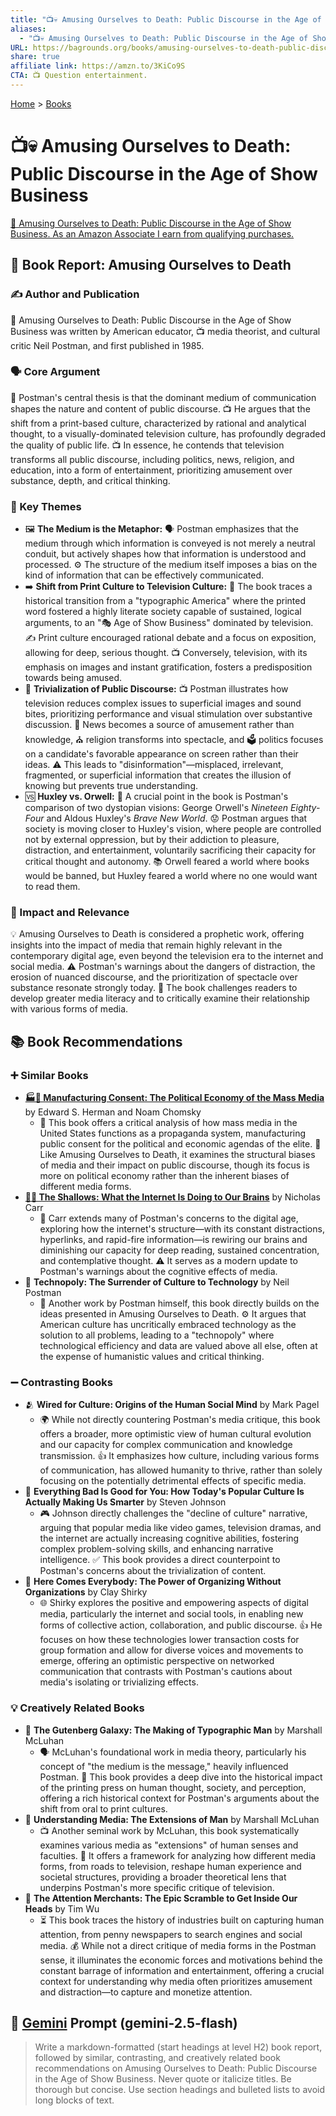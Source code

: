 ```yaml
---
title: "📺💀 Amusing Ourselves to Death: Public Discourse in the Age of Show Business"
aliases:
  - "📺💀 Amusing Ourselves to Death: Public Discourse in the Age of Show Business"
URL: https://bagrounds.org/books/amusing-ourselves-to-death-public-discourse-in-the-age-of-show-business
share: true
affiliate link: https://amzn.to/3KiCo9S
CTA: 📺 Question entertainment.
---
```

[Home](../index.md) > [Books](./index.md)  
# 📺💀 Amusing Ourselves to Death: Public Discourse in the Age of Show Business  
[🛒 Amusing Ourselves to Death: Public Discourse in the Age of Show Business. As an Amazon Associate I earn from qualifying purchases.](https://amzn.to/3KiCo9S)  
  
## 📖 Book Report: Amusing Ourselves to Death  
  
### ✍️ Author and Publication  
  
📖 Amusing Ourselves to Death: Public Discourse in the Age of Show Business was written by American educator, 📺 media theorist, and cultural critic Neil Postman, and first published in 1985.  
  
### 🗣️ Core Argument  
  
🤔 Postman's central thesis is that the dominant medium of communication shapes the nature and content of public discourse. 📺 He argues that the shift from a print-based culture, characterized by rational and analytical thought, to a visually-dominated television culture, has profoundly degraded the quality of public life. 📺 In essence, he contends that television transforms all public discourse, including politics, news, religion, and education, into a form of entertainment, prioritizing amusement over substance, depth, and critical thinking.  
  
### 🔑 Key Themes  
  
* 🖼️ **The Medium is the Metaphor:** 🗣️ Postman emphasizes that the medium through which information is conveyed is not merely a neutral conduit, but actively shapes how that information is understood and processed. ⚙️ The structure of the medium itself imposes a bias on the kind of information that can be effectively communicated.  
* ➡️ **Shift from Print Culture to Television Culture:** 📜 The book traces a historical transition from a "typographic America" where the printed word fostered a highly literate society capable of sustained, logical arguments, to an "🎭 Age of Show Business" dominated by television. ✍️ Print culture encouraged rational debate and a focus on exposition, allowing for deep, serious thought. 📺 Conversely, television, with its emphasis on images and instant gratification, fosters a predisposition towards being amused.  
* 🤡 **Trivialization of Public Discourse:** 📺 Postman illustrates how television reduces complex issues to superficial images and sound bites, prioritizing performance and visual stimulation over substantive discussion. 📰 News becomes a source of amusement rather than knowledge, ⛪ religion transforms into spectacle, and 🗳️ politics focuses on a candidate's favorable appearance on screen rather than their ideas. ⚠️ This leads to "disinformation"—misplaced, irrelevant, fragmented, or superficial information that creates the illusion of knowing but prevents true understanding.  
* 🆚 **Huxley vs. Orwell:** 📖 A crucial point in the book is Postman's comparison of two dystopian visions: George Orwell's *Nineteen Eighty-Four* and Aldous Huxley's *Brave New World*. 😟 Postman argues that society is moving closer to Huxley's vision, where people are controlled not by external oppression, but by their addiction to pleasure, distraction, and entertainment, voluntarily sacrificing their capacity for critical thought and autonomy. 📚 Orwell feared a world where books would be banned, but Huxley feared a world where no one would want to read them.  
  
### 📢 Impact and Relevance  
  
💡 Amusing Ourselves to Death is considered a prophetic work, offering insights into the impact of media that remain highly relevant in the contemporary digital age, even beyond the television era to the internet and social media. ⚠️ Postman's warnings about the dangers of distraction, the erosion of nuanced discourse, and the prioritization of spectacle over substance resonate strongly today. 🤔 The book challenges readers to develop greater media literacy and to critically examine their relationship with various forms of media.  
  
## 📚 Book Recommendations  
  
### ➕ Similar Books  
  
* **[🏭🫡 Manufacturing Consent: The Political Economy of the Mass Media](./manufacturing-consent.md)** by Edward S. Herman and Noam Chomsky  
    * 📰 This book offers a critical analysis of how mass media in the United States functions as a propaganda system, manufacturing public consent for the political and economic agendas of the elite. 📖 Like Amusing Ourselves to Death, it examines the structural biases of media and their impact on public discourse, though its focus is more on political economy rather than the inherent biases of different media forms.  
* **[📱🧠 The Shallows: What the Internet Is Doing to Our Brains](./the-shallows-what-the-internet-is-doing-to-our-brains.md)** by Nicholas Carr  
    * 📱 Carr extends many of Postman's concerns to the digital age, exploring how the internet's structure—with its constant distractions, hyperlinks, and rapid-fire information—is rewiring our brains and diminishing our capacity for deep reading, sustained concentration, and contemplative thought. ⚠️ It serves as a modern update to Postman's warnings about the cognitive effects of media.  
* 🤖 **Technopoly: The Surrender of Culture to Technology** by Neil Postman  
    * 📖 Another work by Postman himself, this book directly builds on the ideas presented in Amusing Ourselves to Death. ⚙️ It argues that American culture has uncritically embraced technology as the solution to all problems, leading to a "technopoly" where technological efficiency and data are valued above all else, often at the expense of humanistic values and critical thinking.  
  
### ➖ Contrasting Books  
  
* 🫂 **Wired for Culture: Origins of the Human Social Mind** by Mark Pagel  
    * 🌍 While not directly countering Postman's media critique, this book offers a broader, more optimistic view of human cultural evolution and our capacity for complex communication and knowledge transmission. 👍 It emphasizes how culture, including various forms of communication, has allowed humanity to thrive, rather than solely focusing on the potentially detrimental effects of specific media.  
* 🧠 **Everything Bad Is Good for You: How Today's Popular Culture Is Actually Making Us Smarter** by Steven Johnson  
    * 🎮 Johnson directly challenges the "decline of culture" narrative, arguing that popular media like video games, television dramas, and the internet are actually increasing cognitive abilities, fostering complex problem-solving skills, and enhancing narrative intelligence. ✅ This book provides a direct counterpoint to Postman's concerns about the trivialization of content.  
* 🤝 **Here Comes Everybody: The Power of Organizing Without Organizations** by Clay Shirky  
    * 🌐 Shirky explores the positive and empowering aspects of digital media, particularly the internet and social tools, in enabling new forms of collective action, collaboration, and public discourse. 👍 He focuses on how these technologies lower transaction costs for group formation and allow for diverse voices and movements to emerge, offering an optimistic perspective on networked communication that contrasts with Postman's cautions about media's isolating or trivializing effects.  
  
### 💡 Creatively Related Books  
  
* 🌌 **The Gutenberg Galaxy: The Making of Typographic Man** by Marshall McLuhan  
    * 🗣️ McLuhan's foundational work in media theory, particularly his concept of "the medium is the message," heavily influenced Postman. 📜 This book provides a deep dive into the historical impact of the printing press on human thought, society, and perception, offering a rich historical context for Postman's arguments about the shift from oral to print cultures.  
* 📡 **Understanding Media: The Extensions of Man** by Marshall McLuhan  
    * 📺 Another seminal work by McLuhan, this book systematically examines various media as "extensions" of human senses and faculties. 🔬 It offers a framework for analyzing how different media forms, from roads to television, reshape human experience and societal structures, providing a broader theoretical lens that underpins Postman's more specific critique of television.  
* 👀 **The Attention Merchants: The Epic Scramble to Get Inside Our Heads** by Tim Wu  
    * ⏳ This book traces the history of industries built on capturing human attention, from penny newspapers to search engines and social media. 💰 While not a direct critique of media forms in the Postman sense, it illuminates the economic forces and motivations behind the constant barrage of information and entertainment, offering a crucial context for understanding why media often prioritizes amusement and distraction—to capture and monetize attention.  
  
## 💬 [Gemini](https://gemini.google.com) Prompt (gemini-2.5-flash)  
> Write a markdown-formatted (start headings at level H2) book report, followed by similar, contrasting, and creatively related book recommendations on Amusing Ourselves to Death: Public Discourse in the Age of Show Business. Never quote or italicize titles. Be thorough but concise. Use section headings and bulleted lists to avoid long blocks of text.